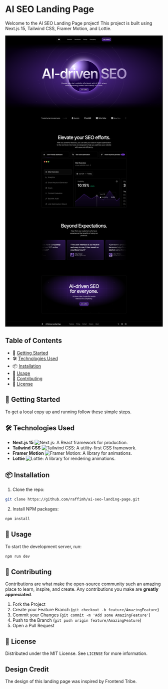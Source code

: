 # AI SEO Landing Page

Welcome to the AI SEO Landing Page project! This project is built using Next.js 15, Tailwind CSS, Framer Motion, and Lottie.

![screenshots](https://raw.githubusercontent.com/raffimh/ai-seo-landing-page/master/assets/ai-driven-seo.png)

## Table of Contents

- 🚀 [Getting Started](#getting-started)
- 🛠️ [Technologies Used](#technologies-used)
- 📦 [Installation](#installation)
- 📄 [Usage](#usage)
- 🤝 [Contributing](#contributing)
- 📜 [License](#license)

## 🚀 Getting Started

To get a local copy up and running follow these simple steps.

## 🛠️ Technologies Used

- **Next.js 15** ![Next.js](https://img.shields.io/badge/Next.js-15-000000?style=flat&logo=next.js): A React framework for production.
- **Tailwind CSS** ![Tailwind CSS](https://img.shields.io/badge/Tailwind_CSS-2.2-38B2AC?style=flat&logo=tailwind-css): A utility-first CSS framework.
- **Framer Motion** ![Framer Motion](https://img.shields.io/badge/Framer_Motion-2.9-0055FF?style=flat&logo=framer): A library for animations.
- **Lottie** ![Lottie](https://img.shields.io/badge/Lottie-5.7-FF9900?style=flat&logo=lottie): A library for rendering animations.

## 📦 Installation

1. Clone the repo:

```sh
git clone https://github.com/raffimh/ai-seo-landing-page.git
```

2. Install NPM packages:

```sh
npm install
```

## 📄 Usage

To start the development server, run:

```sh
npm run dev
```

## 🤝 Contributing

Contributions are what make the open-source community such an amazing place to learn, inspire, and create. Any contributions you make are **greatly appreciated**.

1. Fork the Project
2. Create your Feature Branch (`git checkout -b feature/AmazingFeature`)
3. Commit your Changes (`git commit -m 'Add some AmazingFeature'`)
4. Push to the Branch (`git push origin feature/AmazingFeature`)
5. Open a Pull Request

## 📜 License

Distributed under the MIT License. See `LICENSE` for more information.

## Design Credit

The design of this landing page was inspired by Frontend Tribe.
